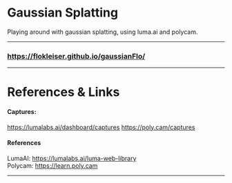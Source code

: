 # Gaussian Splatting 

Playing around with gaussian splatting, using luma.ai and polycam.
___

### https://flokleiser.github.io/gaussianFlo/
___

# References & Links

#### Captures: 
https://lumalabs.ai/dashboard/captures
https://poly.cam/captures

#### References
LumaAI: https://lumalabs.ai/luma-web-library <br>
Polycam: https://learn.poly.cam 



___

